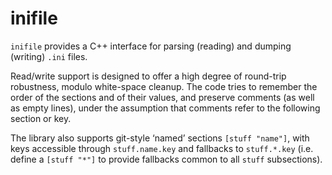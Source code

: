 # inifile

`inifile` provides a C++ interface for parsing (reading) and dumping
(writing) `.ini` files.

Read/write support is designed to offer a high degree of round-trip
robustness, modulo white-space cleanup. The code tries to remember the
order of the sections and of their values, and preserve comments (as
well as empty lines), under the assumption that comments refer to the
following section or key.

The library also supports git-style ‘named’ sections `[stuff "name"]`,
with keys accessible through `stuff.name.key` and fallbacks to
`stuff.*.key` (i.e. define a `[stuff "*"]` to provide fallbacks common
to all `stuff` subsections).

